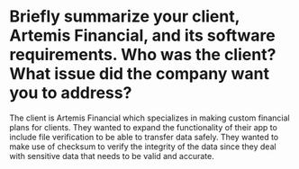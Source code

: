 # Briefly summarize your client, Artemis Financial, and its software requirements. Who was the client? What issue did the company want you to address?
The client is Artemis Financial which specializes in making custom financial plans for clients. They wanted to expand the functionality of their app to include
file verification to be able to transfer data safely. They wanted to make use of checksum to verify the integrity of the data since they deal with sensitive data
that needs to be valid and accurate.
